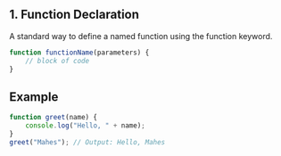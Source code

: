 ## 1. Function Declaration
A standard way to define a named function using the function keyword.
```js
function functionName(parameters) {
    // block of code
}
```
## Example
```js
function greet(name) {
    console.log("Hello, " + name);
}
greet("Mahes"); // Output: Hello, Mahes
```